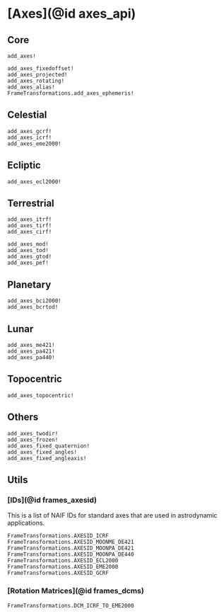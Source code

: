 # [Axes](@id axes_api) 

## Core

```@docs
add_axes!

add_axes_fixedoffset!
add_axes_projected!
add_axes_rotating!
add_axes_alias!
FrameTransformations.add_axes_ephemeris!
```

## Celestial

```@docs
add_axes_gcrf!
add_axes_icrf!
add_axes_eme2000!
```

## Ecliptic

```@docs
add_axes_ecl2000!
```

## Terrestrial 

```@docs
add_axes_itrf!
add_axes_tirf!
add_axes_cirf!

add_axes_mod!
add_axes_tod!
add_axes_gtod!
add_axes_pef!
```

## Planetary

```@docs
add_axes_bci2000!
add_axes_bcrtod!
```

## Lunar

```@docs
add_axes_me421!
add_axes_pa421!
add_axes_pa440!
```

## Topocentric 

```@docs
add_axes_topocentric!
```

## Others 

```@docs
add_axes_twodir!
add_axes_frozen!
add_axes_fixed_quaternion!
add_axes_fixed_angles!
add_axes_fixed_angleaxis!
```
## Utils

### [IDs](@id frames_axesid)

This is a list of NAIF IDs for standard axes that are used in astrodynamic applications.

```@docs 
FrameTransformations.AXESID_ICRF
FrameTransformations.AXESID_MOONME_DE421
FrameTransformations.AXESID_MOONPA_DE421
FrameTransformations.AXESID_MOONPA_DE440
FrameTransformations.AXESID_ECL2000
FrameTransformations.AXESID_EME2000
FrameTransformations.AXESID_GCRF
```

### [Rotation Matrices](@id frames_dcms)

```@docs 
FrameTransformations.DCM_ICRF_TO_EME2000
```